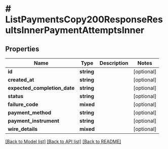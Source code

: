 # # ListPaymentsCopy200ResponseResultsInnerPaymentAttemptsInner

## Properties

Name | Type | Description | Notes
------------ | ------------- | ------------- | -------------
**id** | **string** |  | [optional]
**created_at** | **string** |  | [optional]
**expected_completion_date** | **string** |  | [optional]
**status** | **string** |  | [optional]
**failure_code** | **mixed** |  | [optional]
**payment_method** | **string** |  | [optional]
**payment_instrument** | **string** |  | [optional]
**wire_details** | **mixed** |  | [optional]

[[Back to Model list]](../../README.md#models) [[Back to API list]](../../README.md#endpoints) [[Back to README]](../../README.md)
